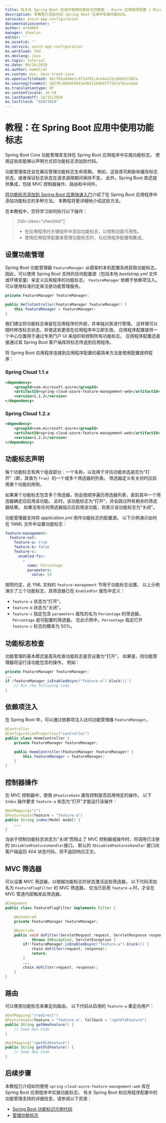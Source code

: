 ```yaml
---
title: 有关在 Spring Boot 应用中使用功能标志的教程 - Azure 应用程序配置 | Microsoft Docs
description: 本教程介绍如何在 Spring Boot 应用中实施功能标志。
services: azure-app-configuration
documentationcenter: ''
author: mrm9084
manager: zhenlan
editor: ''
ms.assetid: ''
ms.service: azure-app-configuration
ms.workload: tbd
ms.devlang: java
ms.topic: tutorial
ms.date: 09/26/2019
ms.author: mametcal
ms.custom: mvc, devx-track-java
ms.openlocfilehash: 0dcf85add4e1c9f1d701c4ce4a122c8d6b31382a
ms.sourcegitcommit: a92fbc09b859941ed64128db6ff72b7a7bcec6ab
ms.translationtype: HT
ms.contentlocale: zh-CN
ms.lasthandoff: 10/15/2020
ms.locfileid: "92077824"
---
```

# <a name="tutorial-use-feature-flags-in-a-spring-boot-app"></a>教程：在 Spring Boot 应用中使用功能标志

Spring Boot Core 功能管理库支持在 Spring Boot 应用程序中实施功能标志。 使用这些库能够以声明方式将功能标志添加到代码。

功能管理库还会在幕后管理功能标志生命周期。 例如，这些库可刷新和缓存标志状态，或者保证标志状态在请求调用期间保持不变。 此外，Spring Boot 库还提供集成，包括 MVC 控制器操作、路由和中间件。

[将功能标志添加到 Spring Boot 应用快速入门](./quickstart-feature-flag-spring-boot.md)介绍了在 Spring Boot 应用程序中添加功能标志的多种方法。 本教程将更详细地介绍这些方法。

在本教程中，您将学习如何执行以下操作：

> [!div class="checklist"]
> * 在应用程序的关键组件中添加功能标志，以控制功能可用性。
> * 使用应用程序配置来管理功能标志时，与应用程序配置相集成。

## <a name="set-up-feature-management"></a>设置功能管理

Spring Boot 功能管理器 `FeatureManager` 从框架的本机配置系统获取功能标志。 因此，可以使用 Spring Boot 支持的任何配置源（包括本地 *bootstrap.yml* 文件或环境变量）来定义应用程序的功能标志。 `FeatureManager` 依赖于依赖项注入。 可以使用标准约定来注册功能管理服务。

```java
private FeatureManager featureManager;

public HelloController(FeatureManager featureManager) {
    this.featureManager = featureManager;
}
```

我们建议将功能标志保留在应用程序的外部，并单独对其进行管理。 这样便可以随时修改标志状态，并使这些更改在应用程序中立即生效。 应用程序配置提供一个中心位置用于通过专用门户 UI 来组织和控制所有功能标志。 应用程序配置还直接通过其 Spring Boot 客户端库将标志传送到应用程序。

将 Spring Boot 应用程序连接到应用程序配置的最简单方法是使用配置提供程序：

### <a name="spring-cloud-11x"></a>Spring Cloud 1.1.x

```xml
<dependency>
    <groupId>com.microsoft.azure</groupId>
    <artifactId>spring-cloud-azure-feature-management-web</artifactId>
    <version>1.1.2</version>
</dependency>
```

### <a name="spring-cloud-12x"></a>Spring Cloud 1.2.x

```xml
<dependency>
    <groupId>com.microsoft.azure</groupId>
    <artifactId>spring-cloud-azure-feature-management-web</artifactId>
    <version>1.2.2</version>
</dependency>
```

## <a name="feature-flag-declaration"></a>功能标志声明

每个功能标志有两个组成部分：一个名称，以及用于评估功能状态是否为“打开”（即，其值为 `True`）的一个或多个筛选器的列表。  筛选器定义有关何时应启用某个功能的用例。

如果某个功能标志包含多个筛选器，则会按顺序遍历筛选器列表，直到其中一个筛选器确定应启用该功能。 此时，该功能标志为“打开”，并会跳过所有剩余的筛选器结果。  如果没有任何筛选器指示应启用该功能，则表示该功能标志为“关闭”。 

功能管理器支持将 *application.yml* 用作功能标志的配置源。 以下示例演示如何在 YAML 文件中设置功能标志：

```yml
feature-management:
  feature-set:
    feature-a: true
    feature-b: false
    feature-c:
      enabled-for:
        -
          name: Percentage
          parameters:
            value: 50
```

按照约定，此 YML 文档的 `feature-management` 节用于功能标志设置。 以上示例演示了三个功能标志，其筛选器已在 `EnabledFor` 属性中定义：

* `feature-a` 状态为“打开”。 
* `feature-b` 状态为“关闭”。 
* `feature-c` 指定包含 `parameters` 属性的名为 `Percentage` 的筛选器。 `Percentage` 是可配置的筛选器。 在此示例中，`Percentage` 指定打开 `feature-c` 标志的概率为 50%。 

## <a name="feature-flag-checks"></a>功能标志检查

功能管理的基本模式是首先检查功能标志是否设置为“打开”。  如果是，则功能管理器将运行该功能包含的操作。 例如：

```java
private FeatureManager featureManager;
...
if (featureManager.isEnabledAsync("feature-a").block()) {
    // Run the following code
}
```

## <a name="dependency-injection"></a>依赖项注入

在 Spring Boot 中，可以通过依赖项注入访问功能管理器 `FeatureManager`。

```java
@Controller
@ConfigurationProperties("controller")
public class HomeController {
    private FeatureManager featureManager;

    public HomeController(FeatureManager featureManager) {
        this.featureManager = featureManager;
    }
}
```

## <a name="controller-actions"></a>控制器操作

在 MVC 控制器中，使用 `@FeatureGate` 属性控制是否启用特定的操作。 以下 `Index` 操作要求 `feature-a` 状态为“打开”才能运行该操作： 

```java
@GetMapping("/")
@FeatureGate(feature = "feature-a")
public String index(Model model) {
    ...
}
```

当由于控制功能标志状态为“关闭”而阻止了 MVC 控制器或操作时，将调用已注册的 `IDisabledFeaturesHandler`接口。  默认的 `IDisabledFeaturesHandler` 接口向客户端返回 404 状态代码，但不返回响应正文。

## <a name="mvc-filters"></a>MVC 筛选器

可以设置 MVC 筛选器，以根据功能标志的状态激活这些筛选器。 以下代码添加名为 `FeatureFlagFilter` 的 MVC 筛选器。 仅当已启用 `feature-a` 时，才会在 MVC 管道内部触发此筛选器。

```java
@Component
public class FeatureFlagFilter implements Filter {

    @Autowired
    private FeatureManager featureManager;

    @Override
    public void doFilter(ServletRequest request, ServletResponse response, FilterChain chain)
            throws IOException, ServletException {
        if(!featureManager.isEnabledAsync("feature-a").block()) {
            chain.doFilter(request, response);
            return;
        }
        ...
        chain.doFilter(request, response);
    }
}
```

## <a name="routes"></a>路由

可以使用功能标志来重定向路由。 以下代码从启用的 `feature-a` 重定向用户：

```java
@GetMapping("/redirect")
@FeatureGate(feature = "feature-a", fallback = "/getOldFeature")
public String getNewFeature() {
    // Some New Code
}

@GetMapping("/getOldFeature")
public String getOldFeature() {
    // Some New Code
}
```

## <a name="next-steps"></a>后续步骤

本教程已介绍如何使用 `spring-cloud-azure-feature-management-web` 库在 Spring Boot 应用程序中实施功能标志。 有关 Spring Boot 和应用程序配置中的功能管理支持的详细信息，请参阅以下资源：

* [Spring Boot 功能标记示例代码](./quickstart-feature-flag-spring-boot.md)
* [管理功能标志](./manage-feature-flags.md)